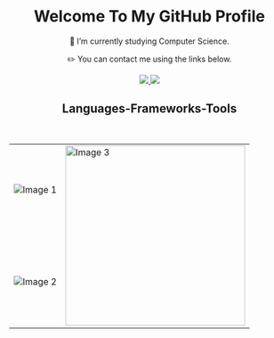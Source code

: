 <h1 align="center"> Welcome To My GitHub Profile </h1>
<div align="center">
 
 🏫 I’m currently studying Computer Science.
 
 ✏️ You can contact me using the links below.

 </div>
 <div align="center"> 
  <a href="mailto:radu.cruceat@gmail.com">
    <img src="https://img.shields.io/badge/Gmail-333333?style=for-the-badge&logo=gmail&logoColor=red" />
  </a>
  <a href="https://www.linkedin.com/in/radu-cruceat-6868441a5/" target="_blank">
    <img src="https://img.shields.io/badge/LinkedIn-0077B5?style=for-the-badge&logo=linkedin&logoColor=white" target="_blank" />
  </a>
</div>

<h2 align="center"> Languages-Frameworks-Tools </h2>
<br/>
<table style="border-collapse: collapse;" align="center">
  <tr>
    <td>
      <img src="https://skillicons.dev/icons?i=c,cs,cpp,java,python,javascript,typescript" alt="Image 1">
    </td>
    <td rowspan="2">
      <img width="323" src="https://github-readme-stats.vercel.app/api/top-langs/?username=RaduCruceat&langs_count=8&hide_progress=true&layout=compact&theme=codeSTACKr&border_radius=10&size_weight=0.5&count_weight=0.5&exclude_repo=github-readme-stats" alt="Image 3">
    </td>
  </tr>
  <tr>
    <td>
      <img src="https://skillicons.dev/icons?i=github,mysql,firebase,angular,react,html,css" alt="Image 2">
    </td>
  </tr>
</table>

